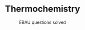 ---
title: Thermochemistry
subtitle: EBAU questions solved
summary: EBAU questions solved.
tags:
- EBAU
- thermochemistry
categories:
- Chemistry

# Optional external URL for project (replaces project detail page).
external_link: "https://drive.google.com/file/d/0B6t6-aLmKtoLSkttaVE3UTEyM0k/view"

image:
  caption: Photo by [**Patrick Hendry**](https://unsplash.com/@worldsbetweenlines) on [Unsplash](https://unsplash.com)
  focal_point: Smart
---